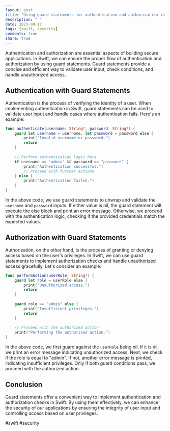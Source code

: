 ```yaml
---
layout: post
title: "Using guard statements for authentication and authorization in Swift"
description: " "
date: 2023-09-17
tags: [swift, security]
comments: true
share: true
---
```


Authentication and authorization are essential aspects of building secure applications. In Swift, we can ensure the proper flow of authentication and authorization by using guard statements. Guard statements provide a concise and efficient way to validate user input, check conditions, and handle unauthorized access.

## Authentication with Guard Statements

Authentication is the process of verifying the identity of a user. When implementing authentication in Swift, guard statements can be used to validate user input and handle cases where authentication fails. Here's an example:

```swift
func authenticate(username: String?, password: String?) {
    guard let username = username, let password = password else {
        print("Invalid username or password.")
        return
    }
    
    // Perform authentication logic here
    if username == "admin" && password == "password" {
        print("Authentication successful.")
        // Proceed with further actions
    } else {
        print("Authentication failed.")
    }
}
```

In the above code, we use guard statements to unwrap and validate the `username` and `password` inputs. If either value is nil, the guard statement will execute the else block and print an error message. Otherwise, we proceed with the authentication logic, checking if the provided credentials match the expected values.

## Authorization with Guard Statements

Authorization, on the other hand, is the process of granting or denying access based on the user's privileges. In Swift, we can use guard statements to implement authorization checks and handle unauthorized access gracefully. Let's consider an example:

```swift
func performAction(userRole: String?) {
    guard let role = userRole else {
        print("Unauthorized access.")
        return
    }
    
    guard role == "admin" else {
        print("Insufficient privileges.")
        return
    }
    
    // Proceed with the authorized action
    print("Performing the authorized action.")
}
```

In the above code, we first guard against the `userRole` being nil. If it is nil, we print an error message indicating unauthorized access. Next, we check if the role is equal to "admin". If not, another error message is printed, indicating insufficient privileges. Only if both guard conditions pass, we proceed with the authorized action.

## Conclusion

Guard statements offer a convenient way to implement authentication and authorization checks in Swift. By using them effectively, we can enhance the security of our applications by ensuring the integrity of user input and controlling access based on user privileges.

#swift #security